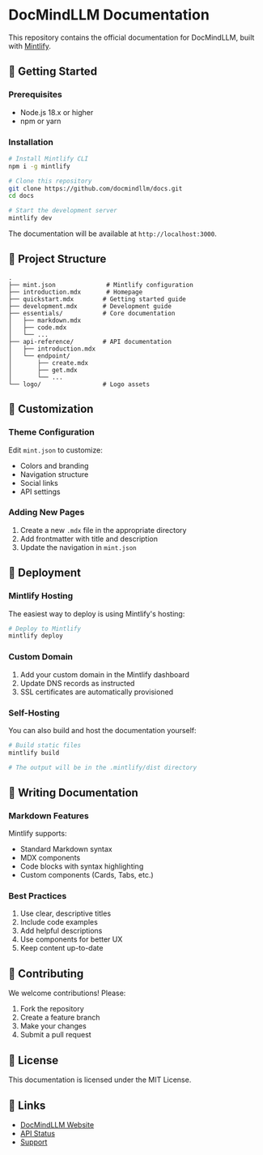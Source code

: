 # DocMindLLM Documentation

This repository contains the official documentation for DocMindLLM, built with [Mintlify](https://mintlify.com).

## 🚀 Getting Started

### Prerequisites

- Node.js 18.x or higher
- npm or yarn

### Installation

```bash
# Install Mintlify CLI
npm i -g mintlify

# Clone this repository
git clone https://github.com/docmindllm/docs.git
cd docs

# Start the development server
mintlify dev
```

The documentation will be available at `http://localhost:3000`.

## 📁 Project Structure

```
.
├── mint.json              # Mintlify configuration
├── introduction.mdx       # Homepage
├── quickstart.mdx        # Getting started guide
├── development.mdx       # Development guide
├── essentials/           # Core documentation
│   ├── markdown.mdx
│   ├── code.mdx
│   └── ...
├── api-reference/        # API documentation
│   ├── introduction.mdx
│   └── endpoint/
│       ├── create.mdx
│       ├── get.mdx
│       └── ...
└── logo/                 # Logo assets
```

## 🎨 Customization

### Theme Configuration

Edit `mint.json` to customize:
- Colors and branding
- Navigation structure
- Social links
- API settings

### Adding New Pages

1. Create a new `.mdx` file in the appropriate directory
2. Add frontmatter with title and description
3. Update the navigation in `mint.json`

## 🚀 Deployment

### Mintlify Hosting

The easiest way to deploy is using Mintlify's hosting:

```bash
# Deploy to Mintlify
mintlify deploy
```

### Custom Domain

1. Add your custom domain in the Mintlify dashboard
2. Update DNS records as instructed
3. SSL certificates are automatically provisioned

### Self-Hosting

You can also build and host the documentation yourself:

```bash
# Build static files
mintlify build

# The output will be in the .mintlify/dist directory
```

## 📝 Writing Documentation

### Markdown Features

Mintlify supports:
- Standard Markdown syntax
- MDX components
- Code blocks with syntax highlighting
- Custom components (Cards, Tabs, etc.)

### Best Practices

1. Use clear, descriptive titles
2. Include code examples
3. Add helpful descriptions
4. Use components for better UX
5. Keep content up-to-date

## 🤝 Contributing

We welcome contributions! Please:

1. Fork the repository
2. Create a feature branch
3. Make your changes
4. Submit a pull request

## 📄 License

This documentation is licensed under the MIT License.

## 🔗 Links

- [DocMindLLM Website](https://docmindllm.com)
- [API Status](https://status.docmindllm.com)
- [Support](mailto:support@docmindllm.com)